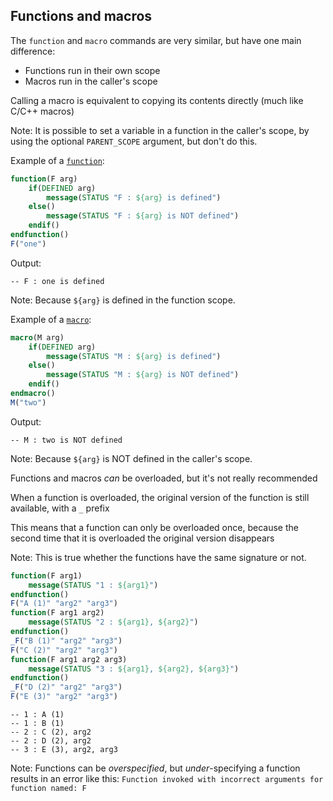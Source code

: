 ## Functions and macros

The `function` and `macro` commands are very similar, but have one main difference:
* Functions run in their own scope
* Macros run in the caller's scope

Calling a macro is equivalent to copying its contents directly (much like C/C++ macros)

Note:
It is possible to set a variable in a function in the caller's scope, by using the optional `PARENT_SCOPE` argument, but don't do this.


Example of a [`function`](https://cmake.org/cmake/help/latest/command/function.html):
```cmake
function(F arg)
    if(DEFINED arg)
        message(STATUS "F : ${arg} is defined")
    else()
        message(STATUS "F : ${arg} is NOT defined")
    endif()
endfunction()
F("one")
```

Output:
```shell
-- F : one is defined
```

Note:
Because `${arg}` is defined in the function scope.


Example of a [`macro`](https://cmake.org/cmake/help/latest/command/macro.html):
```cmake
macro(M arg)
    if(DEFINED arg)
        message(STATUS "M : ${arg} is defined")
    else()
        message(STATUS "M : ${arg} is NOT defined")
    endif()
endmacro()
M("two")
```

Output:
```shell
-- M : two is NOT defined
```

Note:
Because `${arg}` is NOT defined in the caller's scope.


Functions and macros *can* be overloaded, but it's not really recommended

When a function is overloaded, the original version of the function is still available, with a `_` prefix

This means that a function can only be overloaded once, because the second time that it is overloaded the original version disappears

Note:
This is true whether the functions have the same signature or not.


```cmake
function(F arg1)
	message(STATUS "1 : ${arg1}")
endfunction()
F("A (1)" "arg2" "arg3")
function(F arg1 arg2)
	message(STATUS "2 : ${arg1}, ${arg2}")
endfunction()
_F("B (1)" "arg2" "arg3")
F("C (2)" "arg2" "arg3")
function(F arg1 arg2 arg3)
	message(STATUS "3 : ${arg1}, ${arg2}, ${arg3}")
endfunction()
_F("D (2)" "arg2" "arg3")
F("E (3)" "arg2" "arg3")
```

```shell
-- 1 : A (1)
-- 1 : B (1)
-- 2 : C (2), arg2
-- 2 : D (2), arg2
-- 3 : E (3), arg2, arg3
```

Note:
Functions can be *overspecified*, but *under*-specifying a function results in an error like this:
`Function invoked with incorrect arguments for function named: F`
